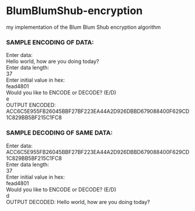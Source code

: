 # BlumBlumShub-encryption
my implementation of the Blum Blum Shub encryption algorithm

### SAMPLE ENCODING OF DATA:

Enter data:  
Hello world, how are you doing today?   
Enter data length:    
37   
Enter initial value in hex:   
fead4801   
Would you like to ENCODE or DECODE? (E/D)   
e   
OUTPUT ENCODED: ACC6C5E955FB26045BBF27BF223EA44A2D926DBBD679088400F629CD1C829BB5BF215C1FC8   

### SAMPLE DECODING OF SAME DATA:

Enter data:   
ACC6C5E955FB26045BBF27BF223EA44A2D926DBBD679088400F629CD1C829BB5BF215C1FC8   
Enter data length:    
37   
Enter initial value in hex:    
fead4801   
Would you like to ENCODE or DECODE? (E/D)   
d   
OUTPUT DECODED: Hello world, how are you doing today?   
